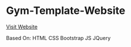 # Gym-Template-Website

<a href url="https://tushar11raj.github.io/Gym-Template-Website/">Visit Website</a>

Based On:
HTML
CSS
Bootstrap
JS
JQuery
